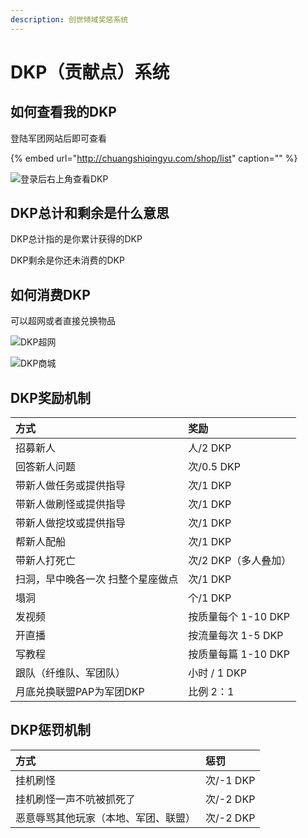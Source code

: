 ```yaml
---
description: 创世倾域奖惩系统
---
```


# DKP（贡献点）系统

## 如何查看我的DKP

登陆军团网站后即可查看

{% embed url="http://chuangshiqingyu.com/shop/list" caption="" %}

![&#x767B;&#x5F55;&#x540E;&#x53F3;&#x4E0A;&#x89D2;&#x67E5;&#x770B;DKP](../../.gitbook/assets/qq-jie-tu-20200816221835.jpg)

## DKP总计和剩余是什么意思

DKP总计指的是你累计获得的DKP

DKP剩余是你还未消费的DKP

## 如何消费DKP

可以超网或者直接兑换物品

![DKP&#x8D85;&#x7F51;](../../.gitbook/assets/qq-jie-tu-20200816222013.jpg)

![DKP&#x5546;&#x57CE;](../../.gitbook/assets/qq-jie-tu-20200816221835.jpg)

## DKP奖励机制

| 方式 | 奖励 |
| :--- | :--- |
| 招募新人 | 人/2 DKP |
| 回答新人问题 | 次/0.5 DKP |
| 带新人做任务或提供指导 | 次/1 DKP |
| 带新人做刷怪或提供指导 | 次/1 DKP |
| 带新人做挖坟或提供指导 | 次/1 DKP |
| 帮新人配船 | 次/1 DKP |
| 带新人打死亡 | 次/2 DKP（多人叠加） |
| 扫洞，早中晚各一次 扫整个星座做点 | 次/1 DKP |
| 塌洞 | 个/1 DKP |
| 发视频 | 按质量每个 1-10 DKP |
| 开直播 | 按流量每次 1-5 DKP |
| 写教程 | 按质量每篇 1-10 DKP |
| 跟队（纤维队、军团队） | 小时 / 1 DKP |
| 月底兑换联盟PAP为军团DKP | 比例 2：1 |

## DKP惩罚机制

| 方式 | 惩罚 |
| :--- | :--- |
| 挂机刷怪 | 次/-1 DKP |
| 挂机刷怪一声不吭被抓死了 | 次/-2 DKP |
| 恶意辱骂其他玩家（本地、军团、联盟） | 次/-2 DKP |

